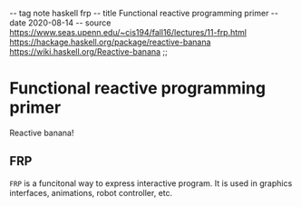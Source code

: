 -- tag note haskell frp
-- title Functional reactive programming primer
-- date 2020-08-14
-- source https://www.seas.upenn.edu/~cis194/fall16/lectures/11-frp.html
          https://hackage.haskell.org/package/reactive-banana
          https://wiki.haskell.org/Reactive-banana
;;
# Functional reactive programming primer
Reactive banana!

## FRP
`FRP` is a funcitonal way to express interactive program. It is used in graphics interfaces, animations, robot controller, etc.



